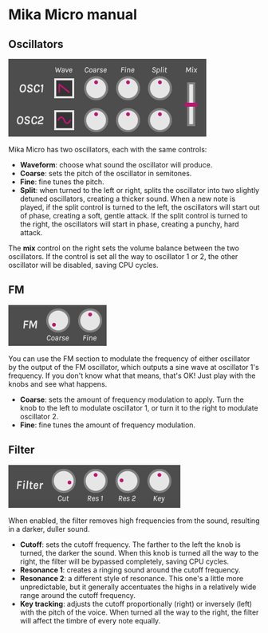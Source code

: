 # Mika Micro manual

## Oscillators

![](images/oscillators.png)

Mika Micro has two oscillators, each with the same controls:
- **Waveform**: choose what sound the oscillator will produce.
- **Coarse**: sets the pitch of the oscillator in semitones.
- **Fine**: fine tunes the pitch.
- **Split**: when turned to the left or right, splits the oscillator into two slightly detuned oscillators, creating a thicker sound. When a new note is played, if the split control is turned to the left, the oscillators will start out of phase, creating a soft, gentle attack. If the split control is turned to the right, the oscillators will start in phase, creating a punchy, hard attack.

The **mix** control on the right sets the volume balance between the two oscillators. If the control is set all the way to oscillator 1 or 2, the other oscillator will be disabled, saving CPU cycles.

## FM

![](images/fm.png)

You can use the FM section to modulate the frequency of either oscillator by the output of the FM oscillator, which outputs a sine wave at oscillator 1's frequency. If you don't know what that means, that's OK! Just play with the knobs and see what happens.
- **Coarse**: sets the amount of frequency modulation to apply. Turn the knob to the left to modulate oscillator 1, or turn it to the right to modulate oscillator 2.
- **Fine**: fine tunes the amount of frequency modulation.

## Filter

![](images/filter.png)

When enabled, the filter removes high frequencies from the sound, resulting in a darker, duller sound.
- **Cutoff**: sets the cutoff frequency. The farther to the left the knob is turned, the darker the sound. When this knob is turned all the way to the right, the filter will be bypassed completely, saving CPU cycles.
- **Resonance 1**: creates a ringing sound around the cutoff frequency.
- **Resonance 2**: a different style of resonance. This one's a little more unpredictable, but it generally accentuates the highs in a relatively wide range around the cutoff frequency.
- **Key tracking**: adjusts the cutoff proportionally (right) or inversely (left) with the pitch of the voice. When turned all the way to the right, the filter will affect the timbre of every note equally.